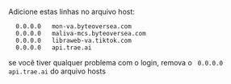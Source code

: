Adicione estas linhas no arquivo host:

```
  0.0.0.0   mon-va.byteoversea.com
  0.0.0.0   maliva-mcs.byteoversea.com
  0.0.0.0   libraweb-va.tiktok.com
  0.0.0.0   api.trae.ai
```

se você tiver qualquer problema com o login, remova o ``` 0.0.0.0   api.trae.ai``` do arquivo hosts
